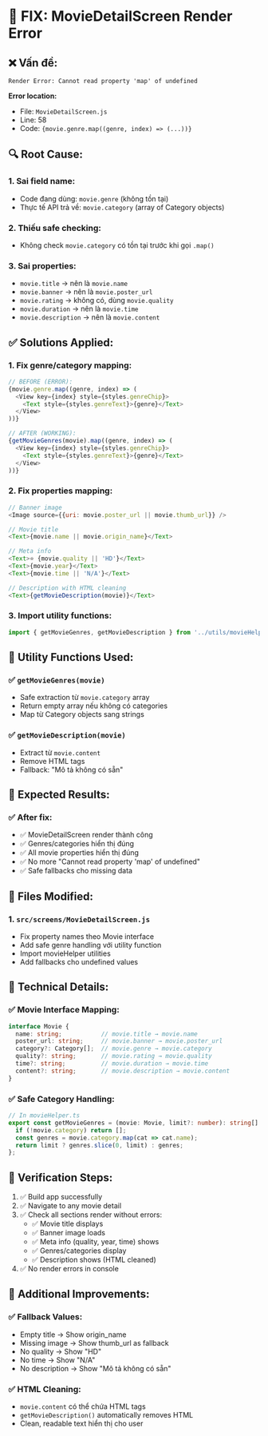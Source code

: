 # 🐛 FIX: MovieDetailScreen Render Error

## ❌ **Vấn đề:**
```
Render Error: Cannot read property 'map' of undefined
```

**Error location:**
- File: `MovieDetailScreen.js`
- Line: 58 
- Code: `{movie.genre.map((genre, index) => (...))}`

## 🔍 **Root Cause:**

### 1. **Sai field name:**
- Code đang dùng: `movie.genre` (không tồn tại)
- Thực tế API trả về: `movie.category` (array of Category objects)

### 2. **Thiếu safe checking:**
- Không check `movie.category` có tồn tại trước khi gọi `.map()`

### 3. **Sai properties:**
- `movie.title` → nên là `movie.name`
- `movie.banner` → nên là `movie.poster_url`
- `movie.rating` → không có, dùng `movie.quality`
- `movie.duration` → nên là `movie.time`
- `movie.description` → nên là `movie.content`

## ✅ **Solutions Applied:**

### 1. **Fix genre/category mapping:**
```javascript
// BEFORE (ERROR):
{movie.genre.map((genre, index) => (
  <View key={index} style={styles.genreChip}>
    <Text style={styles.genreText}>{genre}</Text>
  </View>
))}

// AFTER (WORKING):
{getMovieGenres(movie).map((genre, index) => (
  <View key={index} style={styles.genreChip}>
    <Text style={styles.genreText}>{genre}</Text>
  </View>
))}
```

### 2. **Fix properties mapping:**
```javascript
// Banner image
<Image source={{uri: movie.poster_url || movie.thumb_url}} />

// Movie title  
<Text>{movie.name || movie.origin_name}</Text>

// Meta info
<Text>⭐ {movie.quality || 'HD'}</Text>
<Text>{movie.year}</Text>
<Text>{movie.time || 'N/A'}</Text>

// Description with HTML cleaning
<Text>{getMovieDescription(movie)}</Text>
```

### 3. **Import utility functions:**
```javascript
import { getMovieGenres, getMovieDescription } from '../utils/movieHelper';
```

## 🧪 **Utility Functions Used:**

### ✅ `getMovieGenres(movie)`
- Safe extraction từ `movie.category` array
- Return empty array nếu không có categories
- Map từ Category objects sang strings

### ✅ `getMovieDescription(movie)`
- Extract từ `movie.content`
- Remove HTML tags
- Fallback: "Mô tả không có sẵn"

## 🎯 **Expected Results:**

### ✅ After fix:
- ✅ MovieDetailScreen render thành công
- ✅ Genres/categories hiển thị đúng
- ✅ All movie properties hiển thị đúng
- ✅ No more "Cannot read property 'map' of undefined"
- ✅ Safe fallbacks cho missing data

## 📁 **Files Modified:**

### 1. `src/screens/MovieDetailScreen.js`
- Fix property names theo Movie interface
- Add safe genre handling với utility function
- Import movieHelper utilities
- Add fallbacks cho undefined values

## 🔧 **Technical Details:**

### ✅ **Movie Interface Mapping:**
```typescript
interface Movie {
  name: string;           // movie.title → movie.name
  poster_url: string;     // movie.banner → movie.poster_url
  category?: Category[];  // movie.genre → movie.category
  quality?: string;       // movie.rating → movie.quality
  time?: string;          // movie.duration → movie.time
  content?: string;       // movie.description → movie.content
}
```

### ✅ **Safe Category Handling:**
```typescript
// In movieHelper.ts
export const getMovieGenres = (movie: Movie, limit?: number): string[] => {
  if (!movie.category) return [];
  const genres = movie.category.map(cat => cat.name);
  return limit ? genres.slice(0, limit) : genres;
};
```

## 🚀 **Verification Steps:**

1. ✅ Build app successfully
2. ✅ Navigate to any movie detail
3. ✅ Check all sections render without errors:
   - ✅ Movie title displays
   - ✅ Banner image loads
   - ✅ Meta info (quality, year, time) shows
   - ✅ Genres/categories display
   - ✅ Description shows (HTML cleaned)
4. ✅ No render errors in console

## 📝 **Additional Improvements:**

### ✅ **Fallback Values:**
- Empty title → Show origin_name
- Missing image → Show thumb_url as fallback
- No quality → Show "HD"
- No time → Show "N/A"
- No description → Show "Mô tả không có sẵn"

### ✅ **HTML Cleaning:**
- `movie.content` có thể chứa HTML tags
- `getMovieDescription()` automatically removes HTML
- Clean, readable text hiển thị cho user